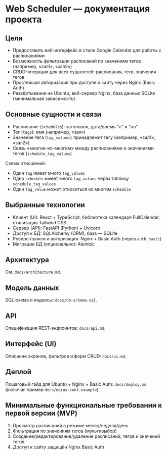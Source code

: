 # Web Scheduler — документация проекта

## Цели

- Предоставить веб-интерфейс в стиле Google Calendar для работы с расписаниями
- Возможность фильтрации расписаний по значениям тегов (например, «зал1», «зал2»)
- CRUD-операции для всех сущностей: расписания, теги, значения тегов
- Простейшая авторизация при доступе к сайту через Nginx (Basic Auth)
- Развёртывание на Ubuntu, веб-сервер Nginx, база данных SQLite (минимальная зависимость)

## Основные сущности и связи

- Расписание (`schedules`): заголовок, дата/время "с" и "по"
- Тег (`tags`): имя (например, «зал»)
- Значение тега (`tag_values`): принадлежит тегу (например, «зал1», «зал2»)
- Связь «многие-ко-многим» между расписаниями и значениями тегов (`schedule_tag_values`)

Схема отношений:

- Один `tag` имеет много `tag_values`
- Одно `schedule` имеет много `tag_values` через таблицу `schedule_tag_values`
- Один `tag_value` может относиться ко многим `schedule`

## Выбранные технологии

- Клиент (UI): React + TypeScript, библиотека календаря FullCalendar, стилизация Tailwind CSS
- Сервер (API): FastAPI (Python) + Uvicorn
- Доступ к БД: SQLAlchemy (ORM), база — SQLite
- Реверс‑прокси и авторизация: Nginx + Basic Auth (через `auth_basic`)
- Миграции БД (опционально): Alembic

## Архитектура

См. `docs/architecture.md`.

## Модель данных

SQL‑схема и индексы: `docs/db-schema.sql`.

## API

Спецификация REST‑эндпоинтов: `docs/api.md`.

## Интерфейс (UI)

Описание экранов, фильтров и форм CRUD: `docs/ui.md`.

## Деплой

Пошаговый гайд для Ubuntu + Nginx + Basic Auth: `docs/deploy.md` (включая пример `docs/nginx.conf.example`).

## Минимальные функциональные требовании к первой версии (MVP)

1. Просмотр расписаний в режиме месяц/неделя/день
2. Фильтрация по значениям тегов (мультивыбор)
3. Создание/редактирование/удаление расписаний, тегов и значений тегов
4. Доступ к сайту защищён Nginx Basic Auth



